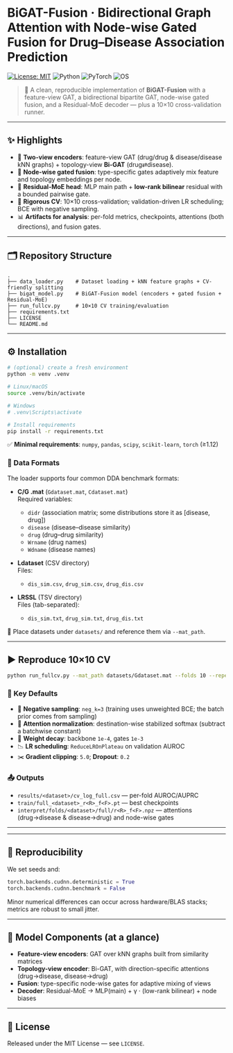 
# BiGAT-Fusion · Bidirectional Graph Attention with Node-wise Gated Fusion for Drug–Disease Association Prediction

[![License: MIT](https://img.shields.io/badge/License-MIT-lightgrey.svg)](#-license)
![Python](https://img.shields.io/badge/Python-3.8%2B-blue.svg)
![PyTorch](https://img.shields.io/badge/PyTorch-1.12%2B-red.svg)
![OS](https://img.shields.io/badge/OS-Linux%20%7C%20macOS%20%7C%20Windows-555.svg)

> 🚀 A clean, reproducible implementation of **BiGAT-Fusion** with a feature-view GAT, a bidirectional bipartite GAT, node-wise gated fusion, and a Residual-MoE decoder — plus a 10×10 cross-validation runner.

---

## ✨ Highlights

- 🧠 **Two-view encoders**: feature-view GAT (drug/drug & disease/disease kNN graphs) + topology-view **Bi-GAT** (drug⇄disease).
- 🔀 **Node-wise gated fusion**: type-specific gates adaptively mix feature and topology embeddings per node.
- 🧩 **Residual-MoE head**: MLP main path + **low-rank bilinear** residual with a bounded pairwise gate.
- 🧪 **Rigorous CV**: 10×10 cross-validation; validation-driven LR scheduling; BCE with negative sampling.
- 📊 **Artifacts for analysis**: per-fold metrics, checkpoints, attentions (both directions), and fusion gates.

---

## 🗂️ Repository Structure

```
.
├── data_loader.py    # Dataset loading + kNN feature graphs + CV-friendly splitting
├── bigat_model.py    # BiGAT-Fusion model (encoders + gated fusion + Residual-MoE)
├── run_fullcv.py     # 10×10 CV training/evaluation
├── requirements.txt
├── LICENSE
└── README.md
```

---

## ⚙️ Installation

```bash
# (optional) create a fresh environment
python -m venv .venv

# Linux/macOS
source .venv/bin/activate

# Windows
# .venv\Scripts\activate

# Install requirements
pip install -r requirements.txt
```
✅ **Minimal requirements**: `numpy`, `pandas`, `scipy`, `scikit-learn`, `torch` (≥1.12)

### 🧰 Data Formats

The loader supports four common DDA benchmark formats:

- **C/G .mat** (`Gdataset.mat`, `Cdataset.mat`)  
  Required variables:
  - `didr` (association matrix; some distributions store it as [disease, drug])
  - `disease` (disease–disease similarity)
  - `drug` (drug–drug similarity)
  - `Wrname` (drug names)
  - `Wdname` (disease names)

- **Ldataset** (CSV directory)  
  Files:
  - `dis_sim.csv`, `drug_sim.csv`, `drug_dis.csv`

- **LRSSL** (TSV directory)  
  Files (tab-separated):
  - `dis_sim.txt`, `drug_sim.txt`, `drug_dis.txt`

📁 Place datasets under `datasets/` and reference them via `--mat_path`.

---

## ▶️ Reproduce 10×10 CV

```bash
python run_fullcv.py --mat_path datasets/Gdataset.mat --folds 10 --repeats 10 --device cuda
```

### 🔧 Key Defaults
- 🔁 **Negative sampling**: `neg_k=3` (training uses unweighted BCE; the batch prior comes from sampling)
- 🎯 **Attention normalization**: destination-wise stabilized softmax (subtract a batchwise constant)
- 🪫 **Weight decay**: backbone `1e-4`, gates `1e-3`
- 📉 **LR scheduling**: `ReduceLROnPlateau` on validation AUROC
- ✂️ **Gradient clipping**: `5.0`; **Dropout**: `0.2`

### 📤 Outputs
- `results/<dataset>/cv_log_full.csv` — per-fold AUROC/AUPRC
- `train/full_<dataset>_r<R>_f<F>.pt` — best checkpoints
- `interpret/folds/<dataset>/full/r<R>_f<F>.npz` — attentions (drug→disease & disease→drug) and node-wise gates

---

---

## 🧪 Reproducibility

We set seeds and:
```python
torch.backends.cudnn.deterministic = True
torch.backends.cudnn.benchmark = False
```
Minor numerical differences can occur across hardware/BLAS stacks; metrics are robust to small jitter.

---

## 🧱 Model Components (at a glance)
- **Feature-view encoders**: GAT over kNN graphs built from similarity matrices
- **Topology-view encoder**: Bi-GAT, with direction-specific attentions (drug→disease, disease→drug)
- **Fusion**: type-specific node-wise gates for adaptive mixing of views
- **Decoder**: Residual-MoE → MLP(main) + γ · (low-rank bilinear) + node biases

---

## 📜 License
Released under the MIT License — see `LICENSE`.
